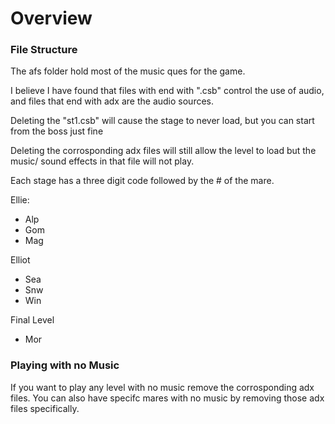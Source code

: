 # Overview

### File Structure

The afs folder hold most of the music ques for the game.

I believe I have found that files with end with ".csb" control the use of audio, and files that end with adx are the audio sources.

Deleting the "st1.csb" will cause the stage to never load, but you can start from the boss just fine

Deleting the corrosponding adx files will still allow the level to load but the music/ sound effects in that file will not play.

Each stage has a three digit code followed by the # of the mare.

Ellie:
- Alp
- Gom
- Mag

Elliot
- Sea
- Snw
- Win

Final Level
- Mor

### Playing with no Music

If you want to play any level with no music remove the corrosponding adx files.
You can also have specifc mares with no music by removing those adx files specifically.
